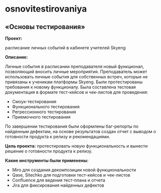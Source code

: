 # osnovitestirovaniya
## «Основы тестирования»
**Проект:**

расписание личных событий в кабинете учителей Skyeng



**Описание:**

Личные события в расписании преподавателя новый функционал, позволяющий вносить личные мероприятия. Преподаватель может использовать личные события для собственных встреч, которые не привязаны к ученикам платформы Skyeng. 
Были протестированы требования к новому функционалу. Была составлена тестовая документация в формате тест-кейсов и чек-листов для проведения:
- Смоук-тестирования
- Функционального тестирования
- Регрессионного тестирования
- Приемочного тестирования

По завершении тестирования были оформлены баг-репорты по найденным дефектам, на основе результатов создан отчет с выводом о готовности продукта к релизу и рекомендациями.



**Цель проекта:** протестировать новую функциональность и вынести решение о готовности продукта к релизу.



**Какие инструменты были применены:**
- Miro для создания декомпозиции новой функциональности
- Qase, Sitechko для подготовки тест-кейсов и чек-листов
- Confluence для ведения тест-плана и отчета
- Jira для фиксирования найденных дефектов
